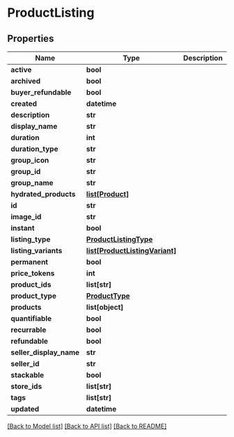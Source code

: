 # ProductListing


## Properties
Name | Type | Description | Notes
------------ | ------------- | ------------- | -------------
**active** | **bool** |  | 
**archived** | **bool** |  | 
**buyer_refundable** | **bool** |  | 
**created** | **datetime** |  | 
**description** | **str** |  | 
**display_name** | **str** |  | 
**duration** | **int** |  | [optional] 
**duration_type** | **str** |  | [optional] 
**group_icon** | **str** |  | 
**group_id** | **str** |  | 
**group_name** | **str** |  | 
**hydrated_products** | [**list[Product]**](Product.md) |  | [optional] 
**id** | **str** |  | 
**image_id** | **str** |  | 
**instant** | **bool** |  | 
**listing_type** | [**ProductListingType**](ProductListingType.md) |  | 
**listing_variants** | [**list[ProductListingVariant]**](ProductListingVariant.md) |  | 
**permanent** | **bool** |  | 
**price_tokens** | **int** |  | 
**product_ids** | **list[str]** |  | 
**product_type** | [**ProductType**](ProductType.md) |  | 
**products** | **list[object]** |  | 
**quantifiable** | **bool** |  | [optional] 
**recurrable** | **bool** |  | 
**refundable** | **bool** |  | 
**seller_display_name** | **str** |  | 
**seller_id** | **str** |  | 
**stackable** | **bool** |  | 
**store_ids** | **list[str]** |  | 
**tags** | **list[str]** |  | 
**updated** | **datetime** |  | 

[[Back to Model list]](../README.md#documentation-for-models) [[Back to API list]](../README.md#documentation-for-api-endpoints) [[Back to README]](../README.md)


